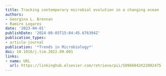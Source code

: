 ```yaml
---
title: Tracking contemporary microbial evolution in a changing ocean
authors:
- Georgina L. Brennan
- Ramiro Logares
date: '2023-04-01'
publishDate: '2024-08-05T15:04:45.676394Z'
publication_types:
- article-journal
publication: '*Trends in Microbiology*'
doi: 10.1016/j.tim.2022.09.001
links:
- name: URL
  url: https://linkinghub.elsevier.com/retrieve/pii/S0966842X22002475
---
```


